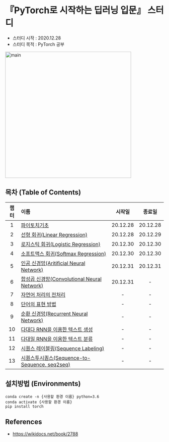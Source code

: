 # 『PyTorch로 시작하는 딥러닝 입문』 스터디
- 스터디 시작 : 2020.12.28
- 스터디 목적 : PyTorch 공부

<img width="400" alt="main" src="https://miro.medium.com/max/1200/1*4br4WmxNo0jkcsY796jGDQ.jpeg">

## 목차 (Table of Contents)
|챕터|이름|시작일|종료일|
|:---:|:---|:---:|:---:|
|1|[파이토치기초](./ch1_파이토치기초/)|20.12.28|20.12.28|
|2|[선형 회귀(Linear Regression)](./ch2_선형회귀/)|20.12.28|20.12.29|
|3|[로지스틱 회귀(Logistic Regression)](./ch3_로지스틱회귀/)|20.12.30|20.12.30|
|4|[소프트맥스 회귀(Softmax Regression)](./ch4_소프트맥스회귀/)|20.12.30|20.12.30|
|5|[인공 신경망(Aritificial Neural Network)](./ch5_인공신경망/)|20.12.31|20.12.31|
|6|[합성곱 신경망(Convolutional Neural Network)](./ch6_합성곱신경망/)|20.12.31|-|
|7|[자연어 처리의 전처리](./ch7_자연어처리의_전처리/)|-|-|
|8|[단어의 표현 방법](./ch8_단어의_표현방법/)|-|-|햐
|9|[순환 신경망(Recurrent Neural Network)](./ch9_순환신경망/)|-|-|
|10|[다대다 RNN을 이용한 텍스트 생성](./ch10_다대다RNN_텍스트생성/)|-|-|
|11|[다대일 RNN을 이용한 텍스트 분류](./ch11_다대일RNN_텍스트분류/)|-|-|
|12|[시퀀스 레이블링(Sequence Labeling)](./ch12_시퀀스레이블링/)|-|-|
|13|[시퀀스투시퀀스(Sequence-to-Sequence, seq2seq)](./ch13_시퀀스투시퀀스/)|-|-|



## 설치방법 (Environments)
```
conda create -n {사용할 환경 이름} python=3.6
conda activate {사용할 환경 이름}
pip install torch
```
## References
- https://wikidocs.net/book/2788